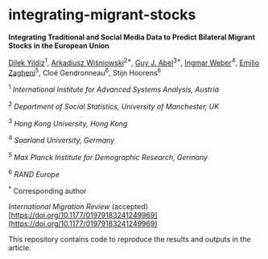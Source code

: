 # integrating-migrant-stocks

**Integrating Traditional and Social Media Data to Predict Bilateral Migrant Stocks in the European Union**

[Dilek Yildiz](https://iiasa.ac.at/staff/dilek-yildiz)<sup>1</sup>, [Arkadiusz Wiśniowski](https://www.research.manchester.ac.uk/portal/a.wisniowski.html)<sup>2\*</sup>, [Guy J. Abel](https://guyabel.com/)<sup>3*</sup>, [Ingmar Weber](https://ingmarweber.de/)<sup>4</sup>, [Emilio Zagheni](https://www.demogr.mpg.de/en/about_us_6113/staff_directory_1899/emilio_zagheni_2243)<sup>5</sup>, 
Cloé Gendronneau<sup>6</sup>, Stijn Hoorens<sup>6</sup> 

<sup>1</sup> *International Institute for Advanced Systems Analysis, Austria*

<sup>2</sup> *Department of Social Statistics, University of Manchester, UK*

<sup>3</sup> *Hong Kong University, Hong Kong*

<sup>4</sup> *Saarland University, Germany*

<sup>5</sup> *Max Planck Institute for Demographic Research, Germany*

<sup>6</sup> *RAND Europe*

<sup>*</sup> Corresponding author

*International Migration Review* (accepted) [https://doi.org/10.1177/01979183241249969](https://doi.org/10.1177/01979183241249969)

This repository contains code to reproduce the results and outputs in the article.
